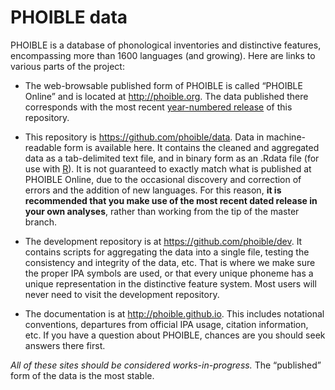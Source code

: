 # PHOIBLE data

PHOIBLE is a database of phonological inventories and distinctive features,
encompassing more than 1600 languages (and growing). Here are links to various
parts of the project:

- The web-browsable published form of PHOIBLE is called “PHOIBLE Online” and
  is located at http://phoible.org. The data published there corresponds with
  the most recent [year-numbered
  release](https://github.com/phoible/data/releases) of this repository.

- This repository is https://github.com/phoible/data. Data in machine-readable
  form is available here. It contains the cleaned and aggregated data as a
  tab-delimited text file, and in binary form as an .Rdata file (for use with
  [R](http://www.r-project.org/)). It is not guaranteed to exactly match what
  is published at PHOIBLE Online, due to the occasional discovery and
  correction of errors and the addition of new languages. For this reason,
  **it is recommended that you make use of the most recent dated release in
  your own analyses**, rather than working from the tip of the master branch.

- The development repository is at https://github.com/phoible/dev. It contains
  scripts for aggregating the data into a single file, testing the consistency
  and integrity of the data, etc. That is where we make sure the proper IPA
  symbols are used, or that every unique phoneme has a unique representation
  in the distinctive feature system. Most users will never need to visit the
  development repository.

- The documentation is at http://phoible.github.io. This includes notational
  conventions, departures from official IPA usage, citation information, etc.
  If you have a question about PHOIBLE, chances are you should seek answers
  there first.

_All of these sites should be considered works-in-progress._ The “published”
form of the data is the most stable.
